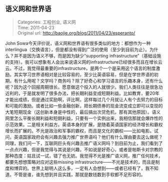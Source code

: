语义网和世界语
---
    
> Categories: 工程创业, 语义网  
> Time: 2011-04-23  
> Original url: <http://baojie.org/blog/2011/04/23/esperanto/>
    
John Sowa今天评价说，语义网和世界语有很多类似的地方：都想作为一种interlingua（交换语言），但是都没有得到广泛的使用（至少到目前为止）。为什么？并不是因为语义不够，而是因为缺少“supporting infrastructure”（基础设施的支持）。我可以想象有人会出来说语义网的infrastructure已经很多而且在增长云云。不过，我觉得最重要的infrastructure，是两个一个是采用这个语言的制度激励。其实学习世界语相对是比较容易的，至少比英语容易，但是在学世界语的初期，有什么用呢？文学吗？商务吗？除了好奇心和学习语言的乐趣本身，还有什么呢？因为这个回报周期很长，愿意做这个投入的人就很少。我们人类往往是很急功近利的，于是就发明了很多办法，把长期利益变成短期利益。比如教育，要20年才能出成绩，但是通过奖励啊，评比啊，这样每过几个月就让人有个去努力的目标和可能的激励。或者比如一些金融创新，把长期债券的现金流变成立即可以变现的大笔短期现金（这创新本身是中性的，最后搞出次贷危机，那有其他原因）。语义网里怎么平衡长期利益和短期利益，只要有一个实例出来，我相信那就会爆炸性的示范效果。二是相关利益方。英语本身的扩展，是随着英语国家的经济增长和霸权增长而扩展的。不光是政治和军事的霸权，而且是文化的霸权——比如电影。试问，英语国家政府会有兴趣去强力推广世界语吗？他们有什么理由要去这么做呢？同理，我们问一下，互联网巨头有兴趣去推广语义网吗？到目前为止，我们看到了一点点兴趣，但是我觉得与其说是兴趣，不如说是好奇心，或者是帕斯卡对宗教的那种态度：姑且试一试，错了也无妨。我觉得不光是推广语义网，推广任何技术，都要先想想策略对应对这些missing infrastructure——不光是技术的，而且是制度和博弈的。世界上聪明人这么多，一定有人会想到——或者已经有了，我不知道。不管是谁，谁先想到并且实践，那就是数钱数到手软都不足形容的。     
    